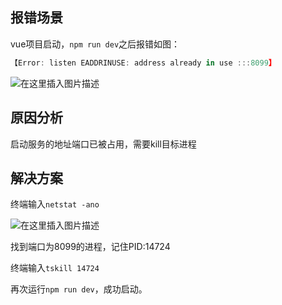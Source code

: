 ## 报错场景
vue项目启动，`npm run dev`之后报错如图：

```javascript
【Error: listen EADDRINUSE: address already in use :::8099】
```

![在这里插入图片描述](https://img-blog.csdnimg.cn/914620e79a514ebeb48b972c718ad064.png)



## 原因分析

启动服务的地址端口已被占用，需要kill目标进程

## 解决方案
终端输入`netstat -ano`

![在这里插入图片描述](https://img-blog.csdnimg.cn/965b7fb81f31477b929c686e02fb62a6.png)

找到端口为8099的进程，记住PID:14724

终端输入`tskill 14724`

再次运行`npm run dev`，成功启动。
